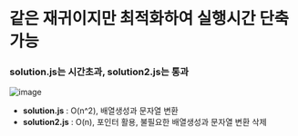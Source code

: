 # 같은 재귀이지만 최적화하여 실행시간 단축 가능

### solution.js는 시간초과, solution2.js는 통과
![image](https://github.com/user-attachments/assets/5f839e30-4666-46a1-abd1-1fa7c2009c59)

- <b>solution.js</b> : O(n^2), 배열생성과 문자열 변환
- <b>solution2.js</b> : O(n), 포인터 활용, 불필요한 배열생성과 문자열 변환 삭제